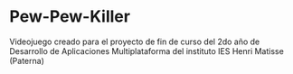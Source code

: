# Pew-Pew-Killer
 Videojuego creado para el proyecto de fin de curso del 2do año de Desarrollo de Aplicaciones Multiplataforma del instituto IES Henri Matisse (Paterna)
